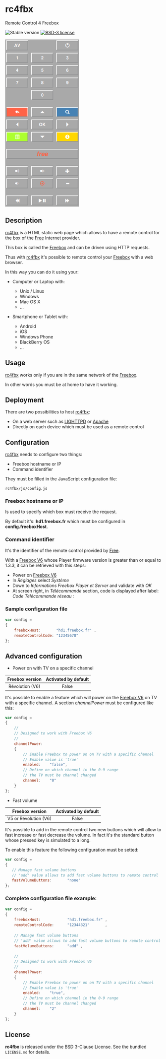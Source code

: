 # rc4fbx

Remote Control 4 Freebox

![Stable version](https://img.shields.io/badge/stable-1.3.2-blue.svg)
[![BSD-3 license](https://img.shields.io/badge/license-BSD--3--Clause-428F7E.svg)](https://tldrlegal.com/license/bsd-3-clause-license-%28revised%29)

![rc4fbx](/doc/images/rc4fbx.png?raw=true "rc4fbx")

## Description

[rc4fbx](https://github.com/cyosp/rc4fbx) is a HTML static web page which allows to have a remote control for the box of the [Free](http://www.free.fr) Internet provider.

This box is called the [Freebox](http://www.free.fr/adsl/freebox-revolution.html) and can be driven using HTTP requests.

Thus with [rc4fbx](https://github.com/cyosp/rc4fbx) it's possible to remote control your [Freebox](http://www.free.fr/adsl/freebox-revolution.html) with a web browser.

In this way you can do it using your:

 * Computer or Laptop with:
	* Unix / Linux
	* Windows
	* Mac OS X
	* ...

 * Smartphone or Tablet with:
	* Android
	* iOS
	* Windows Phone
	* BlackBerry OS
	* ...

## Usage

[rc4fbx](https://github.com/cyosp/rc4fbx) works only if you are in the same network of the [Freebox](http://www.free.fr/adsl/freebox-revolution.html).

In other words you must be at home to have it working.

## Deployment

There are two possibilities to host [rc4fbx](https://github.com/cyosp/rc4fbx):
 * On a web server such as [LIGHTTPD](http://www.lighttpd.net) or [Apache](https://httpd.apache.org/)
 * Directly on each device which must be used as a remote control

## Configuration

[rc4fbx](https://github.com/cyosp/rc4fbx) needs to configure two things:
 * Freebox hostname or IP
 * Command identifier

They must be filled in the JavaScript configuration file:

	rc4fbx/js/config.js

### Freebox hostname or IP

Is used to specify which box must receive the request.

By default it's: **hd1.freebox.fr** which must be configured in **config.freeboxHost**.

### Command identifier

It's the identifier of the remote control provided by [Free](http://www.free.fr).

With a [Freebox V6](http://www.free.fr/adsl/freebox-revolution.html) whose Player firmware version is greater than or equal to 1.3.3, it can be retrieved with this steps:
 * Power on [Freebox V6](http://www.free.fr/adsl/freebox-revolution.html)
 * In *Réglages* select *Système*
 * Down to *Informations Freebox Player et Server* and validate with *OK*
 * At screen right, in *Télécommande* section, code is displayed after label: *Code Télécommande réseau :*

### Sample configuration file

```js
var config =
{
	freeboxHost:       "hd1.freebox.fr" ,
	remoteControlCode: "12345678"
};
```

## Advanced configuration

 * Power on with TV on a specific channel

| Freebox version | Activated by default |
|:---------------:|:--------------------:|
| Révolution (V6) | False                |

It's possible to enable a feature which will power on the [Freebox  V6](http://www.free.fr/adsl/freebox-revolution.html) on TV with a specific channel.
A section *channelPower* must be configured like this:
```js
var config =
{
    //
	// Designed to work with Freebox V6
	//
	channelPower:
	{
		// Enable Freebox to power on on TV with a specific channel
		// Enable value is 'true'
		enabled:	"false",
		// Define on which channel in the 0-9 range
		// the TV must be channel changed
		channel:	"0"
	}
};
```

 * Fast volume

| Freebox version       | Activated by default |
|:---------------------:|:--------------------:|
| V5 or Révolution (V6) | False                |

It's possible to add in the remote control two new buttons which will allow to fast increase or fast decrease the volume. In fact it's the standard button whose pressed key is simulated to a long.

To enable this feature the following configuration must be setted:
```js
var config =
{
   // Manage fast volume buttons
   // 'add' value allows to add fast volume buttons to remote control
   fastVolumeButtons:		"none"
};
```

### Complete configuration file example:

```js
var config =
{
	freeboxHost:            "hd1.freebox.fr" ,
	remoteControlCode:      "12344321"       ,

	// Manage fast volume buttons
	// 'add' value allows to add fast volume buttons to remote control
	fastVolumeButtons:      "add" ,

	//
	// Designed to work with Freebox V6
	//
	channelPower:
	{
		// Enable Freebox to power on on TV with a specific channel
		// Enable value is 'true'
		enabled:    "true",
		// Define on which channel in the 0-9 range
		// the TV must be channel changed
		channel:    "2"
	}
};
```

## License

**rc4fbx** is released under the BSD 3-Clause License. See the bundled `LICENSE.md` for details.